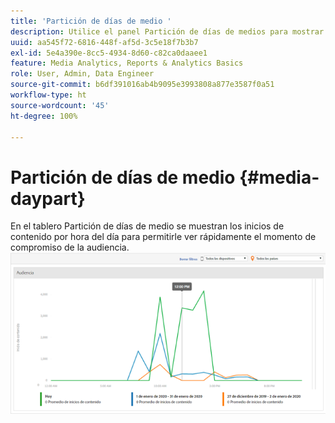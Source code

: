 ```yaml
---
title: 'Partición de días de medio '
description: Utilice el panel Partición de días de medios para mostrar los inicios de contenido por hora del día y analizar cuándo participa la audiencia.
uuid: aa545f72-6816-448f-af5d-3c5e18f7b3b7
exl-id: 5e4a390e-8cc5-4934-8d60-c82ca0daaee1
feature: Media Analytics, Reports & Analytics Basics
role: User, Admin, Data Engineer
source-git-commit: b6df391016ab4b9095e3993808a877e3587f0a51
workflow-type: ht
source-wordcount: '45'
ht-degree: 100%

---
```


# Partición de días de medio {#media-daypart}

En el tablero Partición de días de medio se muestran los inicios de contenido por hora del día para permitirle ver rápidamente el momento de compromiso de la audiencia. ![](assets/video-daypart-report.png)
